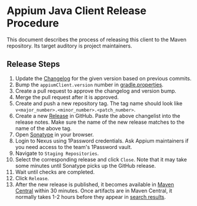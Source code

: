 # Appium Java Client Release Procedure

This document describes the process of releasing this client to the Maven repository.
Its target auditory is project maintainers.

## Release Steps

1. Update the [Changelog](../CHANGELOG.md) for the given version based on previous commits.
1. Bump the `appiumClient.version` number in [gradle.properties](../gradle.properties).
1. Create a pull request to approve the changelog and version bump.
1. Merge the pull request after it is approved.
1. Create and push a new repository tag. The tag name should look like 
  `v<major_number>.<minor_number>.<patch_number>`.
1. Create a new [Release](https://github.com/appium/java-client/releases/new) in GitHub. 
  Paste the above changelist into the release notes. Make sure the name of the new release
  matches to the name of the above tag.
1. Open [Sonatype](https://oss.sonatype.org/#welcome) in your browser.
1. Login to Nexus using 1Password credentials. Ask Appium maintainers
  if you need access to the team's 1Password vault.
1. Navigate to `Staging Repositories`. 
1. Select the corresponding release and click `Close`. Note that it may take
  some minutes until Sonatype picks up the GitHub release.
1. Wait until checks are completed.
1. Click `Release`.
1. After the new release is published, it becomes available in 
  [Maven Central](https://repo1.maven.org/maven2/io/appium/java-client/)
  within 30 minutes. Once artifacts are in Maven Central, it normally 
  takes 1-2 hours before they appear in 
  [search results](https://central.sonatype.com/artifact/io.appium/java-client).
